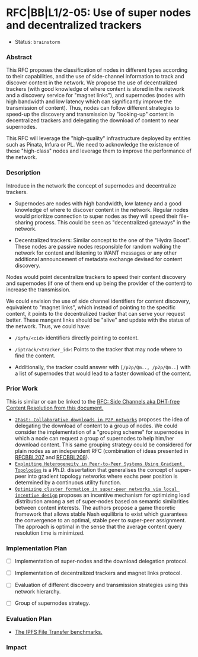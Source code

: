 # RFC|BB|L1/2-05: Use of super nodes and decentralized trackers
* Status: `brainstorm`

### Abstract

This RFC proposes the classification of nodes in different types according to their capabilities, and the use of side-channel information to track and discover content in the network. We propose the use of decentralized trackers (with good knowledge of where content is stored in the network and a discovery service for "magnet links"), and supernodes (nodes with high bandwidth and low latency which can significantly improve the transmission of content). Thus, nodes can follow different strategies to speed-up the discovery and transmission by "looking-up" content in decentralized trackers and delegating the download of content to near supernodes.

This RFC will leverage the "high-quality" infrastructure deployed by entities such as Pinata, Infura or PL. We need to acknowledge the existence of these "high-class" nodes and leverage them to improve the performance of the network.

### Description

Introduce in the network the concept of supernodes and decentralize trackers.

-   Supernodes are nodes with high bandwidth, low latency and a good knowledge of where to discover content in the network. Regular nodes would prioritize connection to super nodes as they will speed their file-sharing process. This could be seen as "decentralized gateways" in the network.

-   Decentralized trackers: Similar concept to the one of the "Hydra Boost". These nodes are passive nodes responsible for random walking the network for content and listening to WANT messages or any other additional announcement of metadata exchange devised for content discovery.

Nodes would point decentralize trackers to speed their content discovery and supernodes (if one of them end up being the provider of the content) to increase the transmission.

We could envision the use of side channel identifiers for content discovery, equivalent to "magnet links", which instead of pointing to the specific content, it points to the decentralized tracker that can serve your request better. These mangent links should be "alive" and update with the status of the network. Thus, we could have:

-   `/ipfs/<cid>` identifiers directly pointing to content.

-   `/iptrack/<tracker_id>`: Points to the tracker that may node where to find the content.

-   Additionally, the tracker could answer with `[/p2p/Qm.., /p2p/Qm..]` with a list of supernodes that would lead to a faster download of the content.

### Prior Work

This is similar or can be linked to the [RFC: Side Channels aka DHT-free Content Resolution from this document.](https://docs.google.com/document/d/1QKso-VwYv9jLxTN7WP_RAArrOLCZwjqdjBKQA2wa3VY/edit#)

- [`2Fast: Collaborative downloads in P2P networks`](http://www.st.ewi.tudelft.nl/iosup/2fast06ieeep2p.pdf) proposes the idea of delegating the download of content to a group of nodes. We could consider the implementation of a "grouping scheme" for supernodes in which a node can request a group of supernodes to help him/her download content. This same grouping strategy could be considered for plain nodes as an independent RFC (combination of ideas presented in [RFCBBL207](./rfcBBL207) and [RFCBBL208](./rfcBBL208)).
- [`Exploiting Heterogeneity in Peer-to-Peer Systems Using Gradient Topologies`](https://www.semanticscholar.org/paper/Exploiting-heterogeneity-in-peer-to-peer-systems-Sacha/e981b0e14808a9c66c42295c9f73347f665889b3) is a Ph.D. dissertation that generalises the concept of super-peer into gradient topology networks where eachs peer position is determined by a continuous utility function.
- [`Optimizing cluster formation in super-peer networks via local incentive design`](https://www.semanticscholar.org/paper/Optimizing-cluster-formation-in-super-peer-networks-Kurve-Griffin/ddec940d7582ace67f841b3eeabb3f2ad3867771) proposes an incentive mechanism for optimizing load distribution among a set of super-nodes based on semantic similarities between content interests. The authors propose a game theoretic framework that allows stable Nash equilibria to exist which guarantees the convergence to an optimal, stable peer to super-peer assignment. The approach is optimal in the sense that the average content query resolution time is minimized.


### Implementation Plan

-   [ ] Implementation of super-nodes and the download delegation protocol.

-   [ ] Implementation of decentralized trackers and magnet links protocol.

-   [ ] Evaluation of different discovery and transmission strategies using this network hierarchy.

-   [ ] Group of supernodes strategy.

### Evaluation Plan

-   [The IPFS File Transfer benchmarks.](https://docs.google.com/document/d/1LYs3WDCwpkrBdfrnB_LE0xsxdMCIhXdCchIkbzZc8OE/edit#heading=h.nxkc23tlbqhl)

### Impact

